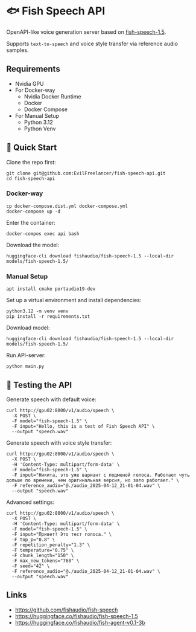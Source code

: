 # 🐟 Fish Speech API

OpenAPI-like voice generation server based on [fish-speech-1.5](https://huggingface.co/fishaudio/fish-speech-1.5).

Supports `text-to-speech` and voice style transfer via reference audio samples.

## Requirements

* Nvidia GPU
* For Docker-way
    * Nvidia Docker Runtime
    * Docker
    * Docker Compose
* For Manual Setup
    * Python 3.12
    * Python Venv

## 🔧 Quick Start

Clone the repo first:

```shell
git clone git@github.com:EvilFreelancer/fish-speech-api.git
cd fish-speech-api
```

### Docker-way

```shell
cp docker-compose.dist.yml docker-compose.yml
docker-compose up -d
```

Enter the container:

```shell
docker-compos exec api bash
```

Download the model:

```shell
huggingface-cli download fishaudio/fish-speech-1.5 --local-dir models/fish-speech-1.5/
```

### Manual Setup

```shell
apt install cmake portaudio19-dev
```

Set up a virtual environment and install dependencies:

```shell
python3.12 -m venv venv
pip install -r requirements.txt
```

Download model:

```shell
huggingface-cli download fishaudio/fish-speech-1.5 --local-dir models/fish-speech-1.5/
```

Run API-server:

```shell
python main.py
```

## 🧪 Testing the API

Generate speech with default voice:
  
```shell
curl http://gpu02:8000/v1/audio/speech \
  -X POST \
  -F model="fish-speech-1.5" \
  -F input="Hello, this is a test of Fish Speech API" \
  --output "speech.wav"
```

Generate speech with voice style transfer:

```shell
curl http://gpu02:8000/v1/audio/speech \
  -X POST \
  -H 'Content-Type: multipart/form-data' \
  -F model="fish-speech-1.5" \
  -F input="Никита, это уже вариант с подменой голоса. Работает чуть дольше по времени, чем оригинальная версия, но зато работает." \
  -F reference_audio="@./audio_2025-04-12_21-01-04.wav" \
  --output "speech.wav"
```

Advanced settings:

```shell
curl http://gpu02:8000/v1/audio/speech \
  -X POST \
  -H 'Content-Type: multipart/form-data' \
  -F model="fish-speech-1.5" \
  -F input="Привет! Это тест голоса." \
  -F top_p="0.8" \
  -F repetition_penalty="1.3" \
  -F temperature="0.75" \
  -F chunk_length="150" \
  -F max_new_tokens="768" \
  -F seed="42" \
  -F reference_audio="@./audio_2025-04-12_21-01-04.wav" \
  --output "speech.wav"
```

## Links

- https://github.com/fishaudio/fish-speech
- https://huggingface.co/fishaudio/fish-speech-1.5
- https://huggingface.co/fishaudio/fish-agent-v0.1-3b
